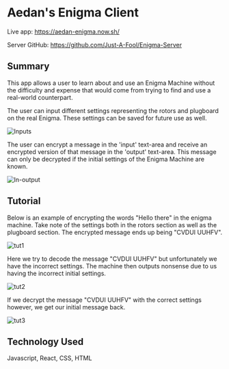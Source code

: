 # Aedan's Enigma Client

Live app: https://aedan-enigma.now.sh/

Server GitHub: https://github.com/Just-A-Fool/Enigma-Server

## Summary

This app allows a user to learn about and use an Enigma Machine without the difficulty and expense that would come from trying to find and use a real-world counterpart. 

The user can input different settings representing the rotors and plugboard on the real Enigma. These settings can be saved for future use as well. 

![Inputs](https://user-images.githubusercontent.com/53919498/69988842-ac690080-14ff-11ea-86df-c8cfe87b270b.PNG)

The user can encrypt a message in the 'input' text-area and receive an encrypted version of that message in the 'output' text-area. This message can only be decrypted if the initial settings of the Enigma Machine are known. 

![In-output](https://user-images.githubusercontent.com/53919498/69988896-c6a2de80-14ff-11ea-8081-a7067bb7dc6f.PNG)

## Tutorial

Below is an example of encrypting the words "Hello there" in the enigma machine. Take note of the settings both in the rotors section as well as the plugboard section. The encrypted message ends up being "CVDUI UUHFV".

![tut1](https://user-images.githubusercontent.com/53919498/69988969-e803ca80-14ff-11ea-91e5-4eca15920a6a.PNG)

Here we try to decode the message "CVDUI UUHFV" but unfortunately we have the incorrect settings. The machine then outputs nonsense due to us having the incorrect initial settings.

![tut2](https://user-images.githubusercontent.com/53919498/69988981-ed611500-14ff-11ea-97a2-b15499594ed8.PNG)

If we decrypt the message "CVDUI UUHFV" with the correct settings however, we get our initial message back. 

![tut3](https://user-images.githubusercontent.com/53919498/69988992-f356f600-14ff-11ea-9a7e-ba8c32d86459.PNG)

## Technology Used

Javascript, React, CSS, HTML
